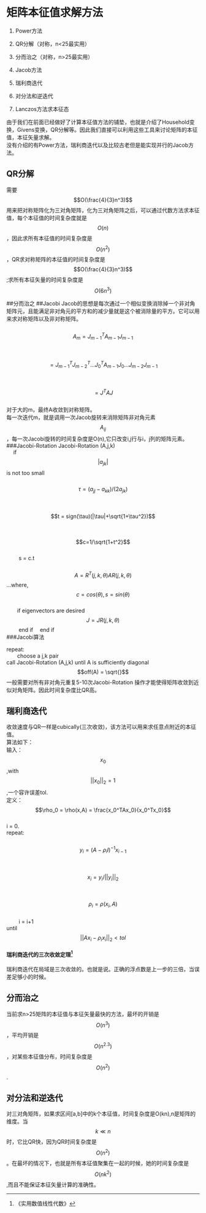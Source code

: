 # 矩阵本征值求解方法

1. Power方法

2. QR分解（对称，n&lt;25最实用）

3. 分而治之（对称，n&gt;25最实用）

4. Jacob方法

5. 瑞利商迭代

6. 对分法和逆迭代

7. Lanczos方法求本征态

由于我们在前面已经做好了计算本征值方法的铺垫，也就是介绍了Household变换，Givens变换，QR分解等。因此我们直接可以利用这些工具来讨论矩阵的本征值，本征矢量求解。  
没有介绍的有Power方法，瑞利商迭代以及比较古老但是能实现并行的Jacob方法。

## QR分解

需要$$O(\frac{4}{3}n^3)$$用来把对称矩阵化为三对角矩阵，化为三对角矩阵之后，可以通过代数方法求本征值，每个本征值的时间复杂度就是$$O(n)$$，因此求所有本征值的时间复杂度是$$O(n^2)$$，QR求对称矩阵的本征值的时间复杂度是$$O(\frac{4}{3}n^3)$$;求所有本征矢量的时间复杂度是$$O(6n^3)$$

##分而治之
##Jacobi
Jacob的思想是每次通过一个相似变换消除掉一个非对角矩阵元，且能满足非对角元的平方和的减少量就是这个被消除量的平方。它可以用来求对称矩阵以及非对称矩阵。  
&emsp;&emsp;$$A_m = J_{m-1}^TA_{m-1}J_{m-1}$$  
&emsp;&emsp;&emsp;&emsp;$$= J_{m-1}^TJ_{m-2}^T...J_{0}^TA_{m-1}J_{0}...J_{m-2}J_{m-1}$$  
&emsp;&emsp;&emsp;&emsp;$$= J^TAJ$$  
对于大的m，最终A收敛到对称矩阵。  
每一次迭代m，就是调用一次Jacob旋转来消除矩阵非对角元素$$A_{ij}$$，每一次Jacobi旋转的时间复杂度是O(n),它只改变i,j行与i，j列的矩阵元素。  
###Jacobi-Rotation
Jacobi-Rotation (A,j,k)  
&emsp; if $$|a_{jk}|$$is not too small  
&emsp;&emsp; $$\tau = (a_{jj}-a_{kk})/(2a_{jk})$$  
&emsp;&emsp; $$t = sign(\tau)(|\tau|+\sqrt{1+\tau^2})$$  
&emsp;&emsp; $$c=1/\sqrt{1+t^2}$$  
&emsp;&emsp; s = c.t  
&emsp;&emsp; $$A = R^T(j,k,\theta)AR(j,k,\theta)$$...where, $$c=cos(\theta),s = sin(\theta)$$  
&emsp;&emsp;if eigenvectors are desired
&emsp;&emsp;&emsp; $$J = JR(j,k,\theta)$$
&emsp;&emsp; end if
&emsp;end if  
###Jacobi算法

repeat:  
  choose a j,k pair  
  call Jacobi-Rotation (A,j,k)
until A is sufficiently diagonal  
$$off(A) = \sqrt{}$$
一般需要对所有非对角元重复5-10次Jacobi-Rotation
操作才能使得矩阵收敛到近似对角矩阵。因此时间复杂度比QR高。    
## 瑞利商迭代

收敛速度与QR一样是cubically\(三次收敛\)，该方法可以用来求任意点附近的本征值。  
算法如下：  
输入：$$x_0$$,with $$||x_0||_2 = 1$$,一个容许误差tol.  
定义：$$\rho_0 = \rho(x,A) = \frac{x_0^TAx_0}{x_0^Tx_0}$$  
i = 0.  
repeat:  
  $$y_i = (A- \rho_i I)^{-1}x_{i-1}$$  
  $$x_i = y_i/||y_i||_2$$  
  $$\rho_i = \rho(x_i,A)$$  
   i = i+1  
until $$||Ax_i-\rho_i x_i||_2 < tol$$

#### 瑞利商迭代的三次收敛定理[^1]

瑞利商迭代在局域是三次收敛的。也就是说。正确的浮点数是上一步的三倍，当误差足够小的时候。

## 分而治之

当前求n&gt;25矩阵的本征值与本征矢量最快的方法，最坏的开销是$$O(n^3)$$，平均开销是$$O(n^{2.3})$$，对某些本征值分布，时间复杂度是$$O(n^2)$$.

## 对分法和逆迭代

对三对角矩阵，如果求区间\[a,b\]中的k个本征值，时间复杂度是O\(kn\),n是矩阵的维度。当$$k \ll n$$时，它比QR快，因为QR时间复杂度是$$O(n^2)$$。在最坏的情况下，也就是所有本征值聚集在一起的时候，她的时间复杂度是$$O(nk^2)$$,而且不能保证本征矢量计算的准确性。

[^1]: 《实用数值线性代数》

